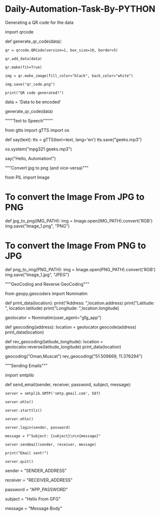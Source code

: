# Daily-Automation-Task-By-PYTHON

Generating a QR code for the data

import qrcode

def generate_qr_code(data):

    qr = qrcode.QRCode(version=1, box_size=10, border=5)
    
    qr.add_data(data)
    
    qr.make(fit=True)
    
    img = qr.make_image(fill_color="black", back_color="white")
    
    img.save("qr_code.png")
    
    print("QR code generated!")
    

data = 'Data to be encoded'

generate_qr_code(data)


""""Text to Speech"""""

from gtts import gTTS
import os

def say(text):
  tts = gTTS(text=text, lang='en')
  tts.save("geeks.mp3")

  os.system("mpg321 geeks.mp3")
  
say("Hello, Automation!")


"""Convert jpg to png (and vice-versa)"""

from PIL import Image

# To convert the Image From JPG to PNG
def jpg_to_png(IMG_PATH):
  img = Image.open(IMG_PATH).convert('RGB')
  img.save("Image_1.png", "PNG")
 
# To convert the Image From PNG to JPG
def png_to_img(PNG_PATH):
  img = Image.open(PNG_PATH).convert('RGB')
  img.save("Image_1.jpg", "JPEG")


"""GeoCoding and Reverse GeoCoding"""

from geopy.geocoders import Nominatim

def print_data(location):
  print("Address: ",location.address)
  print("Latitude: ", location.latitude)
  print("Longitude: ",location.longitude)

geolocator = Nominatim(user_agent="gfg_app")

def geocoding(address):
  location = geolocator.geocode(address)
  print_data(location)

def rev_geocoding(latitude_longitude):
  location = geolocator.reverse(latitude_longitude)
  print_data(location)

geocoding("Oman,Muscat")
rev_geocoding("51.509669, 11.376294")



"""Sending Emails"""

import smtplib

def send_email(sender, receiver, password, subject, message):

    server = smtplib.SMTP('smtp.gmail.com', 587)
    
    server.ehlo()
    
    server.starttls()
    
    server.ehlo()
    
    server.login(sender, password)
    
    message = f"Subject: {subject}\n\n{message}"
    
    server.sendmail(sender, receiver, message)
    
    print("Email sent!")
    
    server.quit()

sender = "SENDER_ADDRESS"

receiver = "RECEIVER_ADDRESS"

password = "APP_PASSWORD"

subject = "Hello From GFG"

message = "Message Body"







